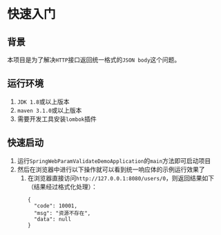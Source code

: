 # 快速入门

## 背景
本项目是为了解决`HTTP`接口返回统一格式的`JSON body`这个问题。

## 运行环境
1. `JDK 1.8`或以上版本
2. `maven 3.1.0`或以上版本
3. 需要开发工具安装`lombok`插件 

## 快速启动
1. 运行`SpringWebParamValidateDemoApplication`的`main`方法即可启动项目
2. 然后在浏览器中进行以下操作就可以看到统一响应体的示例运行效果了
    1. 在浏览器直接访问`http://127.0.0.1:8080/users/0`，则返回结果如下（结果经过格式化处理）：
        ```
        {
          "code": 10001,
          "msg": "资源不存在",
          "data": null
        }
        ```

